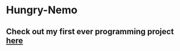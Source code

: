 # Hungry-Nemo

## Check out my first ever programming project [here](https://scratch.mit.edu/projects/846876321)
